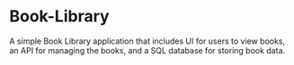 # Book-Library
A simple Book Library application that includes UI for users to view books, an API for managing the books, and a SQL database for storing book data.
